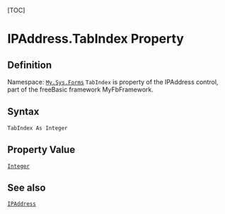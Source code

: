 [TOC]
# IPAddress.TabIndex Property

## Definition
Namespace: [`My.Sys.Forms`](My.Sys.Forms.md)
`TabIndex` is property of the IPAddress control, part of the freeBasic framework MyFbFramework.
## Syntax
```freeBasic
TabIndex As Integer
```
## Property Value
[`Integer`]("https://www.freebasic.net/wiki/KeyPgInteger")
## See also
[`IPAddress`](IPAddress.md)
